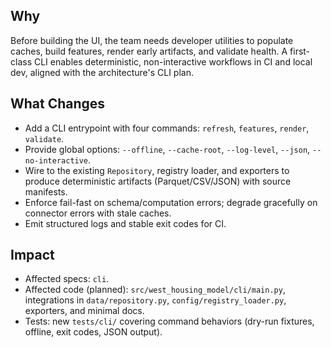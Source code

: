 ## Why

Before building the UI, the team needs developer utilities to populate caches, build features, render early artifacts, and validate health. A first-class CLI enables deterministic, non-interactive workflows in CI and local dev, aligned with the architecture's CLI plan.

## What Changes

- Add a CLI entrypoint with four commands: `refresh`, `features`, `render`, `validate`.
- Provide global options: `--offline`, `--cache-root`, `--log-level`, `--json`, `--no-interactive`.
- Wire to the existing `Repository`, registry loader, and exporters to produce deterministic artifacts (Parquet/CSV/JSON) with source manifests.
- Enforce fail-fast on schema/computation errors; degrade gracefully on connector errors with stale caches.
- Emit structured logs and stable exit codes for CI.

## Impact

- Affected specs: `cli`.
- Affected code (planned): `src/west_housing_model/cli/main.py`, integrations in `data/repository.py`, `config/registry_loader.py`, exporters, and minimal docs.
- Tests: new `tests/cli/` covering command behaviors (dry-run fixtures, offline, exit codes, JSON output).
